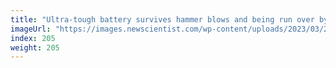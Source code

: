 ```yaml
---
title: "Ultra-tough battery survives hammer blows and being run over by a car"
imageUrl: "https://images.newscientist.com/wp-content/uploads/2023/03/29094149/SEI_150004914.jpg?width=600"
index: 205
weight: 205
---
```

